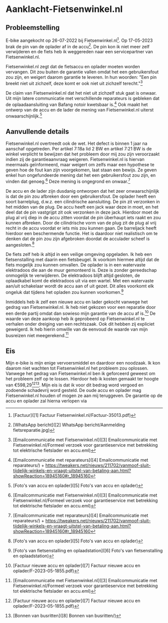 # Aanklacht-Fietsenwinkel.nl

## Probleemstelling

E-bike aangekocht op 26-07-2022 bij Fietsenwinkel.nl[^1]. Op 17-05-2023 brak de pin van de oplader af in de accu[^2]. De pin kon ik niet meer zelf verwijderen en de fiets heb ik weggereden naar een servicepartner van Fietsenwinkel.nl.

Fietsenwinkel.nl zegt dat de fietsaccu en oplader moeten worden vervangen. Dit zou buiten de garantie vallen omdat het een gebruikersfout zou zijn, en weigert daarom garantie te leveren. In hun woorden: "Een pin breekt niet uit zichzelf, deze komt er ook niet uit zichzelf terecht."[^3]

De claim van Fietsenwinkel.nl dat het niet uit zichzelf stuk gaat is onwaar. Uit mijn latere communicatie met verschillende reparateurs is gebleken dat de oplaadaansluiting van Bafang notoir kwetsbaar is.[^4] Ook maakt het ontwerp van de accu en de lader de mening van Fietsenwinkel.nl uiterst onwaarschijnlijk.[^5]

## Aanvullende details

Fietsenwinkel.nl overtreedt ook de wet. Het defect is binnen 1 jaar na aanschaf opgetreden. Per artikel 7:18a lid 2 BW en artikel 7:21 BW is de winkel verplicht te bewijzen dat het probleem door mij zou zijn veroorzaakt indien zij de garantieaanvraag weigeren. Fietsenwinkel.nl is hiervan meermaals geïnformeerd, maar weigert om zelfs maar een hypothese te geven hoe de fout kan zijn voorgekomen, laat staan een bewijs. Ze geven enkel hun ongefundeerde mening dat het een gebruikersfout zou zijn, en vinden dat genoeg.[^3] Deze mening is ongegrond en onwaar.[^4]

De accu en de lader zijn dusdanig ontworpen dat het zeer onwaarschijnlijk is dat de pin zou afbreken door een gebruikersfout. De oplader heeft een soort barrelplug, d.w.z. een cilindrische aansluiting. De pin zit verzonken in het midden van de plug. De accu heeft een jack waar deze in moet, en het deel dat de pin vastgrijpt zit ook verzonken in deze jack. Hierdoor moet de plug al vrij diep in de accu zitten voordat de pin überhaupt iets raakt en zou kunnen afbreken. Door de cilindrische vorm van de plug zit de plug al vrij recht in de accu voordat er iets mis zou kunnen gaan. De barreljack heeft hierdoor een beschermende functie. Het is daardoor niet realistisch om te denken dat de pin zou zijn afgebroken doordat de acculader scheef is aangesloten.[^5]

De fiets zelf heb ik altijd in een veilige omgeving opgeladen. Ik heb een fietsenstalling met daarin een fietsbeugel. Ik voorkom hiermee altijd dat de fiets mogelijk zou kunnen omvallen. De oplader is in een watervaste elektradoos die aan de muur gemonteerd is. Deze is zonder gereedschap onmogelijk te verwijderen. De elektradoos blijft altijd gesloten, de oplaadkabel komt de elektradoos uit via een wartel. Met een watervaste aan/uit schakelaar wordt de accu aan of uit gezet. Dit alles voorkomt elk ongeluk dat tijdens het opladen zou kunnen voorkomen.[^6]

Inmiddels heb ik zelf een nieuwe accu en lader gekocht vanwege het gedrag van Fietsenwinkel.nl. Ik heb niet gekozen voor een reparatie door een derde partij omdat dan sowieso mijn garantie van de accu af is.[^7] De waarde van deze aankoop heb ik geprobeerd op Fietsenwinkel.nl te verhalen onder dreiging van een rechtszaak. Ook dit hebben zij expliciet geweigerd. Ik heb hierin omwille van de eenvoud de waarde van mijn busreizen niet meegerekend.[^3]

## Eis

Mijn e-bike is mijn enige vervoersmiddel en daardoor een noodzaak. Ik kon daarom niet wachten tot Fietsenwinkel.nl het probleem zou oplossen. Vanwege het gedrag van Fietsenwinkel.nl ben ik geforceerd geweest om het probleem zelf op te lossen. Hierdoor heb ik kosten gemaakt ter hoogte van €598,29[^7][^8]. Mijn eis is dat ik voor dit bedrag word vergoed en zodoende schadevrij word gesteld. De oude accu en oplader mag Fietsenwinkel.nl houden of mogen ze aan mij teruggeven. De garantie op de accu en oplader zal hierna verlopen via

[^1]: [Factuur]([1] Factuur Fietsenwinkel.nl/Factuur-35013.pdf)
[^2]: [WhatsApp bericht]([2] WhatsApp bericht/Aanmelding fietsreparatie.jpg)
[^3]: [Emailcommunicatie met Fietsenwinkel.nl]([3] Emailcommunicatie met Fietsenwinkel.nl/Formeel verzoek voor garantieservice met betrekking tot elektrische fietslader en accu.eml)
[^4]: [Emailcommunicatie met reparateurs]([4] Emailcommunicatie met reparateurs/) + https://tweakers.net/nieuws/211702/vanmoof-sluit-tijdelijk-winkels-en-vraagt-uitstel-van-betaling-aan.html?showReaction=18945160#r_18945160
[^5]: [Foto's van accu en oplader]([5] Foto's van accu en oplader)
[^6]: [Foto's van fietsenstalling en oplaadstation]([6] Foto's van fietsenstalling en oplaadstation)
[^7]: [Factuur nieuwe accu en oplader]([7] Factuur nieuwe accu en oplader/F-2023-05-1855.pdf)
[^8]: [Bonnen van busritten]([8] Bonnen van busritten/)
